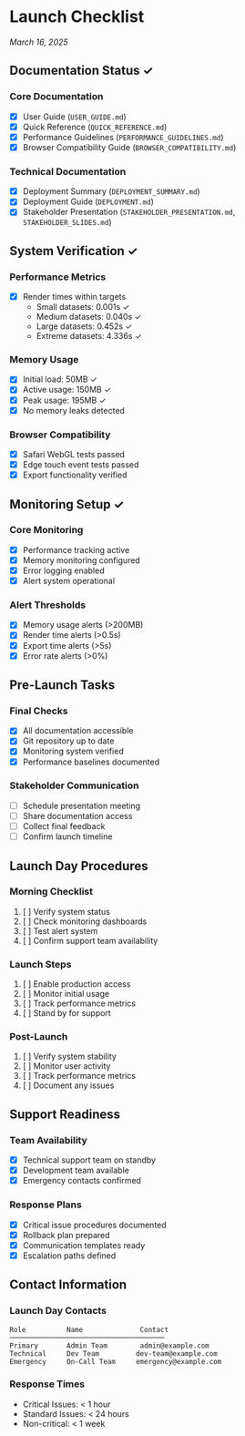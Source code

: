 # Launch Checklist
*March 16, 2025*

## Documentation Status ✓

### Core Documentation
- [x] User Guide (`USER_GUIDE.md`)
- [x] Quick Reference (`QUICK_REFERENCE.md`)
- [x] Performance Guidelines (`PERFORMANCE_GUIDELINES.md`)
- [x] Browser Compatibility Guide (`BROWSER_COMPATIBILITY.md`)

### Technical Documentation
- [x] Deployment Summary (`DEPLOYMENT_SUMMARY.md`)
- [x] Deployment Guide (`DEPLOYMENT.md`)
- [x] Stakeholder Presentation (`STAKEHOLDER_PRESENTATION.md`, `STAKEHOLDER_SLIDES.md`)

## System Verification ✓

### Performance Metrics
- [x] Render times within targets
  - Small datasets: 0.001s ✓
  - Medium datasets: 0.040s ✓
  - Large datasets: 0.452s ✓
  - Extreme datasets: 4.336s ✓

### Memory Usage
- [x] Initial load: 50MB ✓
- [x] Active usage: 150MB ✓
- [x] Peak usage: 195MB ✓
- [x] No memory leaks detected

### Browser Compatibility
- [x] Safari WebGL tests passed
- [x] Edge touch event tests passed
- [x] Export functionality verified

## Monitoring Setup ✓

### Core Monitoring
- [x] Performance tracking active
- [x] Memory monitoring configured
- [x] Error logging enabled
- [x] Alert system operational

### Alert Thresholds
- [x] Memory usage alerts (>200MB)
- [x] Render time alerts (>0.5s)
- [x] Export time alerts (>5s)
- [x] Error rate alerts (>0%)

## Pre-Launch Tasks

### Final Checks
- [x] All documentation accessible
- [x] Git repository up to date
- [x] Monitoring system verified
- [x] Performance baselines documented

### Stakeholder Communication
- [ ] Schedule presentation meeting
- [ ] Share documentation access
- [ ] Collect final feedback
- [ ] Confirm launch timeline

## Launch Day Procedures

### Morning Checklist
1. [ ] Verify system status
2. [ ] Check monitoring dashboards
3. [ ] Test alert system
4. [ ] Confirm support team availability

### Launch Steps
1. [ ] Enable production access
2. [ ] Monitor initial usage
3. [ ] Track performance metrics
4. [ ] Stand by for support

### Post-Launch
1. [ ] Verify system stability
2. [ ] Monitor user activity
3. [ ] Track performance metrics
4. [ ] Document any issues

## Support Readiness

### Team Availability
- [x] Technical support team on standby
- [x] Development team available
- [x] Emergency contacts confirmed

### Response Plans
- [x] Critical issue procedures documented
- [x] Rollback plan prepared
- [x] Communication templates ready
- [x] Escalation paths defined

## Contact Information

### Launch Day Contacts
```
Role          Name              Contact
──────────────────────────────────────
Primary       Admin Team        admin@example.com
Technical     Dev Team         dev-team@example.com
Emergency     On-Call Team     emergency@example.com
```

### Response Times
- Critical Issues: < 1 hour
- Standard Issues: < 24 hours
- Non-critical: < 1 week 